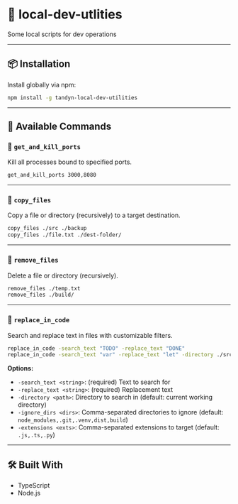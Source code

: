 # 🧰 local-dev-utlities

Some local scripts for dev operations

---

## 📦 Installation

Install globally via npm:

```bash
npm install -g tandyn-local-dev-utilities
```

---

## 🧪 Available Commands

### 🔪 `get_and_kill_ports`

Kill all processes bound to specified ports.

```bash
get_and_kill_ports 3000,8080
```

---

### 📁 `copy_files`

Copy a file or directory (recursively) to a target destination.

```bash
copy_files ./src ./backup
copy_files ./file.txt ./dest-folder/
```

---

### 🧼 `remove_files`

Delete a file or directory (recursively).

```bash
remove_files ./temp.txt
remove_files ./build/
```

---

### 📝 `replace_in_code`

Search and replace text in files with customizable filters.

```bash
replace_in_code -search_text "TODO" -replace_text "DONE"
replace_in_code -search_text "var" -replace_text "let" -directory ./src -extensions .js,.ts
```

**Options:**

- `-search_text <string>`: (required) Text to search for
- `-replace_text <string>`: (required) Replacement text
- `-directory <path>`: Directory to search in (default: current working directory)
- `-ignore_dirs <dirs>`: Comma-separated directories to ignore (default: `node_modules,.git,.venv,dist,build`)
- `-extensions <exts>`: Comma-separated extensions to target (default: `.js,.ts,.py`)

---

## 🛠 Built With

- TypeScript
- Node.js

